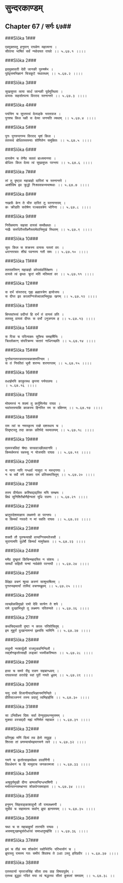 सुन्दरकाण्डम्
===============================


## Chapter 67  / सर्गः ६७##


###Slōka 1###


    एवमुक्तस्तु हनुमान् राघवेण महात्मना ।
    सीताया भाषितं सर्वं न्यवेदयत राघवे ।। ५.६७.१ ।।।।


###Slōka 2###


    इदमुक्तवती देवी जानकी पुरुषर्षभ ।
    पूर्ववृत्तमभिज्ञानं चित्रकूटे यथातथम् ।। ५.६७.२ ।।।।


###Slōka 3###


    सुखसुप्ता त्वया सार्धं जानकी पूर्वमुत्थिता ।
    वायसः सहसोत्पत्य विरराद स्तनान्तरे ।। ५.६७.३ ।।।।


###Slōka 4###


    पर्यायेण च सुप्तस्त्वं देव्यङ्के भरताग्रज ।
    पुनश्च किल पक्षी स देव्या जनयति व्यथाम् ।। ५.६७.४ ।।।।


###Slōka 5###


    पुनः पुनरुपागम्य विरराद भृशं किल ।
    ततस्त्वं बोधितस्तस्याः शोणितेन समुक्षितः ।। ५.६७.५ ।।।।


###Slōka 6###


    वायसेन च तेनैव सततं बाध्यमानया ।
    बोधितः किल देव्या त्वं सुखसुप्तः परन्तप ।। ५.६७.६ ।।।।


###Slōka 7###


    तां तु दृष्ट्वा महाबाहो दारितां च स्तनान्तरे ।
    आशीविष इव क्रुद्धो निःश्वसन्नभ्यभाषथाः ।। ५.६७.७ ।।।।


###Slōka 8###


    नखाग्रैः केन ते भीरु दारितं तु स्तनान्तरम् ।
    कः क्रीडति सरोषेण पञ्चवक्त्रेण भोगिना ।। ५.६७.८ ।।।।


###Slōka 9###


    निरीक्षमाणः सहसा वायसं समवैक्षथाः ।
    नखैः सरुधिरैस्तीक्ष्णैस्तामेवाभिमुखं स्थितम् ।। ५.६७.९ ।।।।


###Slōka 10###


    सुतः किल स शक्रस्य वायसः पततां वरः ।
    धरान्तरचरः शीघ्रं पवनस्य गतौ समः ।। ५.६७.१० ।।।।


###Slōka 11###


    ततस्तस्मिन् महाबाहो कोपसंवर्तितेक्षणः ।
    वायसे त्वं कृथाः क्रूरां मतिं मतिमतां वर ।। ५.६७.११ ।।।।


###Slōka 12###


    स दर्भं संस्तराद् गृह्य ब्रह्मास्त्रेण ह्ययोजयः ।
    स दीप्त इव कालाग्निर्जज्वालाभिमुखः खगम् ।। ५.६७.१२ ।।।।


###Slōka 13###


    क्षिप्तवांस्त्वं प्रदीप्तं हि दर्भं तं वायसं प्रति ।
    ततस्तु वायसं दीप्तः स दर्भो ऽनुजगाम ह ।। ५.६७.१३ ।।।।


###Slōka 14###


    स पित्रा च परित्यक्तः सुरैश्च समहर्षिभिः ।
    त्रिल्लोकान् संपरिक्रम्य त्रातारं नाधिगच्छति ।। ५.६७.१४ ।।।।


###Slōka 15###


    पुनरेवागतस्त्रस्तस्त्वकाशमरिन्दम ।
    स तं निपतितं भूमौ शरण्यः शरणागतम् ।। ५.६७.१५ ।।।।


###Slōka 16###


    वधार्हमपि काकुत्स्थ कृपया पर्यपालयः ।
    । ५.६७.१६ ।।।।


###Slōka 17###


    मोघमस्त्रं न शक्यं तु कर्तुमित्येव राघव ।
    भवांस्तस्याक्षि काकस्य हिनस्ति स्म स दक्षिणम् ।। ५.६७.१७ ।।।।


###Slōka 18###


    राम त्वां स नमस्कृत्य राज्ञे दशरथाय च ।
    विसृष्टस्तु तदा काकः प्रतिपेदे स्वमालयम् ।। ५.६७.१८ ।।।।


###Slōka 19###


    एवमस्त्रविदां श्रेष्ठः सत्त्ववाञ्छीलवानपि ।
    किमर्थमस्त्रं रक्षस्सु न योजयति राघवः ।। ५.६७.१९ ।।।।


###Slōka 20###


    न नागा नापि गन्धर्वा नासुरा न मरुद्गणाः ।
    न च सर्वे रणे शक्ता रामं प्रतिसमासितुम् ।। ५.६७.२० ।।।।


###Slōka 21###


    तस्य वीर्यवतः कश्चिद्यद्यस्ति मयि सम्भ्रमः ।
    क्षिप्रं सुनिशितैर्बाणैर्हन्यतां युधि रावणः ।। ५.६७.२१ ।।।।


###Slōka 22###


    भ्रातुरादेशमाज्ञाय लक्ष्मणो वा परन्तपः ।
    स किमर्थं नरवरो न मां रक्षति राघवः ।। ५.६७.२२ ।।।।


###Slōka 23###


    शक्तौ तौ पुरुषव्याघ्रौ वाय्वग्निसमतेजसौ ।
    सुराणामपि दुर्धर्षौ किमर्थं मामुपेक्षतः ।। ५.६७.२३ ।।।।


###Slōka 24###


    ममैव दुष्कृतं किंचिन्महदस्ति न संशयः ।
    समर्थो सहितौ यन्मां नावेक्षेते परन्तपौ ।। ५.६७.२४ ।।।।


###Slōka 25###


    वैदेह्या वचनं श्रुत्वा करुणं साश्रुभाषितम् ।
    पुनरप्यहमार्यां तामिदं वचनमब्रुवम् ।। ५.६७.२५ ।।।।


###Slōka 26###


    त्वच्छोकविमुखो रामो देवि सत्येन ते शपे ।
    रामे दुःखाभिभूते तु लक्ष्मणः परितप्यते ।। ५.६७.२६ ।।।।


###Slōka 27###


    कथंचिद्भवती दृष्टा न कालः परिशोचितुम् ।
    इम मुहूर्तं दुःखानामन्तं द्रक्ष्यसि भामिनि ।। ५.६७.२७ ।।।।


###Slōka 28###


    तावुभौ नरशार्दूलौ राजपुत्रावनिन्दितौ ।
    त्वद्दर्शनकृतोत्साहौ लङ्कां भस्मीकरिष्यतः ।। ५.६७.२८ ।।।।


###Slōka 29###


    हत्वा च समरे रौद्र रावण सहबान्धवम् ।
    राघवस्त्वां वरारोहे स्वां पुरीं नयते ध्रुवम् ।। ५.६७.२९ ।।।।


###Slōka 30###


    यत्तु रामो विजानीयादभिज्ञानमनिन्दिते ।
    प्रीतिसञ्जननं तस्य प्रदातुं त्वमिहार्हसि ।। ५.६७.३० ।।।।


###Slōka 31###


    सा ऽभिवीक्ष्य दिशः सर्वा वेण्युद्ग्रथनमुत्तमम् ।
    मुक्त्वा वस्त्राद्ददौ मह्यं मणिमेतं महाबल ।। ५.६७.३१ ।।।।


###Slōka 32###


    प्रतिगृह्य मणिं दिव्यं तव हेतो रघूद्वह ।
    शिरसा तां प्रणम्यार्यामहमागमने त्वरे ।। ५.६७.३२ ।।।।


###Slōka 33###


    गमने च कृतोत्साहमवेक्ष्य वरवर्णिनी ।
    विवर्धमानं च हि मामुवाच जनकात्मजा ।। ५.६७.३३ ।।।।


###Slōka 34###


    अश्रुपूर्णमुखी दीना बाष्पसन्दिग्धभाषिणी ।
    ममोत्पतनसम्भ्रान्ता शोकवेगसमाहता ।। ५.६७.३४ ।।।।


###Slōka 35###


    हनुमन् सिंहसङ्काशावुभौ तौ रामलक्ष्मणौ ।
    सुग्रीवं च सहामात्य सर्वान् ब्रूया ह्यनामयम् ।। ५.६७.३५ ।।।।


###Slōka 36###


    यथा च स महाबाहुर्मां तारयति राघवः ।
    असमाद्दुःखाम्बुसंरोधात्त्वं समाधातुमर्हसि ।। ५.६७.३६ ।।।।


###Slōka 37###


    इमं च तीव्रं मम शोकवेगं रक्षोभिरेभिः परिभर्त्सनं च ।
    ब्रूयास्तु रामस्य गतः समीपं शिवश्च ते ऽध्वा ऽस्तु हरिप्रवीर ।। ५.६७.३७ ।।।।


###Slōka 38###


    एतत्तवार्या नृपराजसिंह सीता वचः प्राह विषादपूर्वम् ।
    एतच्च बुद्ध्वा गदितं मया त्वं श्रद्धत्स्व सीतां कुशलां समग्राम् ।। ५.६७.३८ ।।


